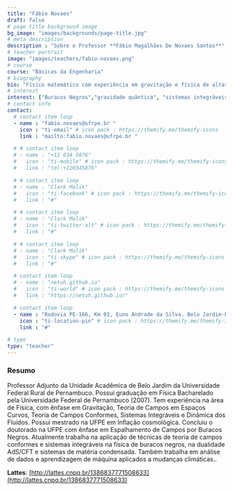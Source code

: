 ```yaml
---
title: "Fábio Novaes"
draft: false
# page title background image
bg_image: "images/backgrounds/page-title.jpg"
# meta description
description : "Sobre o Professor **Fábio Magalhães De Novaes Santos**"
# teacher portrait
image: "images/teachers/fabio-novaes.png"
# course
course: "Básicas da Engenharia"
# biography
bio: "Físico matemático com experiência em gravitação e física de altas energias. Co-descobridor de um método para calcular modos quasinormais de ondas gravitacionais de buracos negros. Professor adepto de métodos de aprendizagem ativa. Cientista de dados entusiasta, interessado em análise estatística de dados, inferência causal e aprendizagem de máquina."
# interest
interest: ["Buracos Negros","gravidade quântica", "sistemas integráveis", "teoria de campos"]
# contact info
contact:
  # contact item loop
  - name : "fabio.novaes@ufrpe.br "
    icon : "ti-email" # icon pack : https://themify.me/themify-icons
    link : "mailto:fabio.novaes@ufrpe.br "

  # # contact item loop
  # - name : "+12 034 5876"
  #   icon : "ti-mobile" # icon pack : https://themify.me/themify-icons
  #   link : "tel:+120345876"

  # # contact item loop
  # - name : "Clark Malik"
  #   icon : "ti-facebook" # icon pack : https://themify.me/themify-icons
  #   link : "#"

  # # contact item loop
  # - name : "Clark Malik"
  #   icon : "ti-twitter-alt" # icon pack : https://themify.me/themify-icons
  #   link : "#"

  # # contact item loop
  # - name : "Clark Malik"
  #   icon : "ti-skype" # icon pack : https://themify.me/themify-icons
  #   link : "#"

  # contact item loop
  # - name : "netuh.github.io"
  #   icon : "ti-world" # icon pack : https://themify.me/themify-icons
  #   link : "https://netuh.github.io/"

  # contact item loop
  - name : "Rodovia PE-166, Km 03, Euno Andrade da Silva. Belo Jardim-PE. CEP: 55156-580"
    icon : "ti-location-pin" # icon pack : https://themify.me/themify-icons
    link : "#"

# type
type: "teacher"
---
```


### Resumo

Professor Adjunto da Unidade Acadêmica de Belo Jardim da Universidade Federal Rural de Pernambuco. Possui graduação em Física Bacharelado pela Universidade Federal de Pernambuco (2007). Tem experiência na área de Física, com ênfase em Gravitação, Teoria de Campos em Espaços Curvos, Teoria de Campos Conformes, Sistemas Integráveis e Dinâmica dos Fluídos. Possui mestrado na UFPE em Inflação cosmológica. Concluiu o doutorado na UFPE com ênfase em Espalhamento de Campos por Buracos Negros. Atualmente trabalha na aplicação de técnicas de teoria de campos conformes e sistemas integráveis na física de buracos negros, na dualidade AdS/CFT e sistemas de matéria condensada. Também trabalha em análise de dados e aprendizagem de máquina aplicados a mudanças climáticas..

**Lattes**: [http://lattes.cnpq.br/1386837771508633](http://lattes.cnpq.br/1386837771508633)